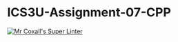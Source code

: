 # ICS3U-Assignment-07-CPP

[![Mr Coxall's Super Linter](https://github.com/Johanna-liu16/ICS3U-Assignment-07-CPP/workflows/Mr%20Coxall's%20Super%20Linter/badge.svg)](https://github.com/Johanna-liu16/ICS3U-Assignment-07-CPP/actions/)
